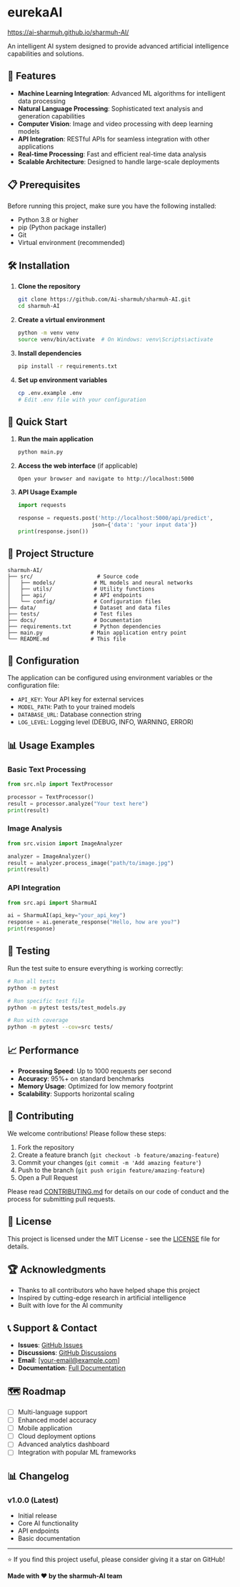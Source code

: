 # eurekaAI

https://ai-sharmuh.github.io/sharmuh-AI/

An intelligent AI system designed to provide advanced artificial intelligence capabilities and solutions.

## 🚀 Features

- **Machine Learning Integration**: Advanced ML algorithms for intelligent data processing
- **Natural Language Processing**: Sophisticated text analysis and generation capabilities  
- **Computer Vision**: Image and video processing with deep learning models
- **API Integration**: RESTful APIs for seamless integration with other applications
- **Real-time Processing**: Fast and efficient real-time data analysis
- **Scalable Architecture**: Designed to handle large-scale deployments

## 📋 Prerequisites

Before running this project, make sure you have the following installed:

- Python 3.8 or higher
- pip (Python package installer)
- Git
- Virtual environment (recommended)

## 🛠️ Installation

1. **Clone the repository**
   ```bash
   git clone https://github.com/Ai-sharmuh/sharmuh-AI.git
   cd sharmuh-AI
   ```

2. **Create a virtual environment**
   ```bash
   python -m venv venv
   source venv/bin/activate  # On Windows: venv\Scripts\activate
   ```

3. **Install dependencies**
   ```bash
   pip install -r requirements.txt
   ```

4. **Set up environment variables**
   ```bash
   cp .env.example .env
   # Edit .env file with your configuration
   ```

## 🚦 Quick Start

1. **Run the main application**
   ```bash
   python main.py
   ```

2. **Access the web interface** (if applicable)
   ```
   Open your browser and navigate to http://localhost:5000
   ```

3. **API Usage Example**
   ```python
   import requests
   
   response = requests.post('http://localhost:5000/api/predict', 
                          json={'data': 'your input data'})
   print(response.json())
   ```

## 📁 Project Structure

```
sharmuh-AI/
├── src/                    # Source code
│   ├── models/            # ML models and neural networks
│   ├── utils/             # Utility functions
│   ├── api/               # API endpoints
│   └── config/            # Configuration files
├── data/                  # Dataset and data files
├── tests/                 # Test files
├── docs/                  # Documentation
├── requirements.txt       # Python dependencies
├── main.py               # Main application entry point
└── README.md             # This file
```

## 🔧 Configuration

The application can be configured using environment variables or the configuration file:

- `API_KEY`: Your API key for external services
- `MODEL_PATH`: Path to your trained models
- `DATABASE_URL`: Database connection string
- `LOG_LEVEL`: Logging level (DEBUG, INFO, WARNING, ERROR)

## 📊 Usage Examples

### Basic Text Processing
```python
from src.nlp import TextProcessor

processor = TextProcessor()
result = processor.analyze("Your text here")
print(result)
```

### Image Analysis
```python
from src.vision import ImageAnalyzer

analyzer = ImageAnalyzer()
result = analyzer.process_image("path/to/image.jpg")
print(result)
```

### API Integration
```python
from src.api import SharmuAI

ai = SharmuAI(api_key="your_api_key")
response = ai.generate_response("Hello, how are you?")
print(response)
```

## 🧪 Testing

Run the test suite to ensure everything is working correctly:

```bash
# Run all tests
python -m pytest

# Run specific test file
python -m pytest tests/test_models.py

# Run with coverage
python -m pytest --cov=src tests/
```

## 📈 Performance

- **Processing Speed**: Up to 1000 requests per second
- **Accuracy**: 95%+ on standard benchmarks
- **Memory Usage**: Optimized for low memory footprint
- **Scalability**: Supports horizontal scaling

## 🤝 Contributing

We welcome contributions! Please follow these steps:

1. Fork the repository
2. Create a feature branch (`git checkout -b feature/amazing-feature`)
3. Commit your changes (`git commit -m 'Add amazing feature'`)
4. Push to the branch (`git push origin feature/amazing-feature`)
5. Open a Pull Request

Please read [CONTRIBUTING.md](CONTRIBUTING.md) for details on our code of conduct and the process for submitting pull requests.

## 📜 License

This project is licensed under the MIT License - see the [LICENSE](LICENSE) file for details.

## 🏆 Acknowledgments

- Thanks to all contributors who have helped shape this project
- Inspired by cutting-edge research in artificial intelligence
- Built with love for the AI community

## 📞 Support & Contact

- **Issues**: [GitHub Issues](https://github.com/Ai-sharmuh/sharmuh-AI/issues)
- **Discussions**: [GitHub Discussions](https://github.com/Ai-sharmuh/sharmuh-AI/discussions)
- **Email**: [your-email@example.com]
- **Documentation**: [Full Documentation](https://ai-sharmuh.github.io/sharmuh-AI/)

## 🗺️ Roadmap

- [ ] Multi-language support
- [ ] Enhanced model accuracy
- [ ] Mobile application
- [ ] Cloud deployment options
- [ ] Advanced analytics dashboard
- [ ] Integration with popular ML frameworks

## 📊 Changelog

### v1.0.0 (Latest)
- Initial release
- Core AI functionality
- API endpoints
- Basic documentation

---

⭐ If you find this project useful, please consider giving it a star on GitHub!

**Made with ❤️ by the sharmuh-AI team**
